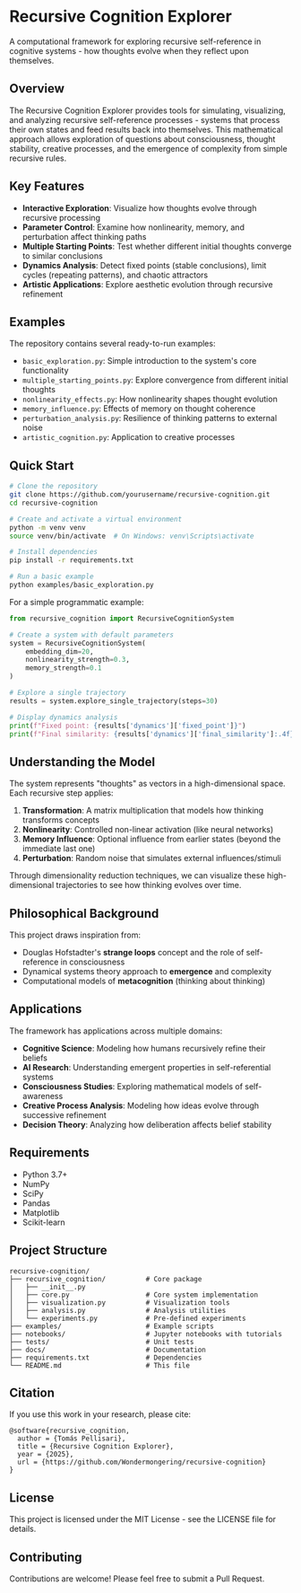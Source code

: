 # Recursive Cognition Explorer

A computational framework for exploring recursive self-reference in cognitive systems - how thoughts evolve when they reflect upon themselves.

## Overview

The Recursive Cognition Explorer provides tools for simulating, visualizing, and analyzing recursive self-reference processes - systems that process their own states and feed results back into themselves. This mathematical approach allows exploration of questions about consciousness, thought stability, creative processes, and the emergence of complexity from simple recursive rules.

## Key Features

- **Interactive Exploration**: Visualize how thoughts evolve through recursive processing
- **Parameter Control**: Examine how nonlinearity, memory, and perturbation affect thinking paths
- **Multiple Starting Points**: Test whether different initial thoughts converge to similar conclusions
- **Dynamics Analysis**: Detect fixed points (stable conclusions), limit cycles (repeating patterns), and chaotic attractors
- **Artistic Applications**: Explore aesthetic evolution through recursive refinement

## Examples

The repository contains several ready-to-run examples:

- `basic_exploration.py`: Simple introduction to the system's core functionality
- `multiple_starting_points.py`: Explore convergence from different initial thoughts
- `nonlinearity_effects.py`: How nonlinearity shapes thought evolution
- `memory_influence.py`: Effects of memory on thought coherence
- `perturbation_analysis.py`: Resilience of thinking patterns to external noise
- `artistic_cognition.py`: Application to creative processes

## Quick Start

```bash
# Clone the repository
git clone https://github.com/yourusername/recursive-cognition.git
cd recursive-cognition

# Create and activate a virtual environment
python -m venv venv
source venv/bin/activate  # On Windows: venv\Scripts\activate

# Install dependencies
pip install -r requirements.txt

# Run a basic example
python examples/basic_exploration.py
```

For a simple programmatic example:

```python
from recursive_cognition import RecursiveCognitionSystem

# Create a system with default parameters
system = RecursiveCognitionSystem(
    embedding_dim=20,
    nonlinearity_strength=0.3,
    memory_strength=0.1
)

# Explore a single trajectory
results = system.explore_single_trajectory(steps=30)

# Display dynamics analysis
print(f"Fixed point: {results['dynamics']['fixed_point']}")
print(f"Final similarity: {results['dynamics']['final_similarity']:.4f}")
```

## Understanding the Model

The system represents "thoughts" as vectors in a high-dimensional space. Each recursive step applies:

1. **Transformation**: A matrix multiplication that models how thinking transforms concepts
2. **Nonlinearity**: Controlled non-linear activation (like neural networks) 
3. **Memory Influence**: Optional influence from earlier states (beyond the immediate last one)
4. **Perturbation**: Random noise that simulates external influences/stimuli

Through dimensionality reduction techniques, we can visualize these high-dimensional trajectories to see how thinking evolves over time.

## Philosophical Background

This project draws inspiration from:

- Douglas Hofstadter's **strange loops** concept and the role of self-reference in consciousness
- Dynamical systems theory approach to **emergence** and complexity
- Computational models of **metacognition** (thinking about thinking)

## Applications

The framework has applications across multiple domains:

- **Cognitive Science**: Modeling how humans recursively refine their beliefs
- **AI Research**: Understanding emergent properties in self-referential systems
- **Consciousness Studies**: Exploring mathematical models of self-awareness
- **Creative Process Analysis**: Modeling how ideas evolve through successive refinement
- **Decision Theory**: Analyzing how deliberation affects belief stability

## Requirements

- Python 3.7+
- NumPy
- SciPy
- Pandas
- Matplotlib
- Scikit-learn

## Project Structure

```
recursive-cognition/
├── recursive_cognition/          # Core package
│   ├── __init__.py
│   ├── core.py                   # Core system implementation
│   ├── visualization.py          # Visualization tools
│   ├── analysis.py               # Analysis utilities
│   └── experiments.py            # Pre-defined experiments
├── examples/                     # Example scripts
├── notebooks/                    # Jupyter notebooks with tutorials
├── tests/                        # Unit tests
├── docs/                         # Documentation
├── requirements.txt              # Dependencies
└── README.md                     # This file
```

## Citation

If you use this work in your research, please cite:

```
@software{recursive_cognition,
  author = {Tomás Pellisari},
  title = {Recursive Cognition Explorer},
  year = {2025},
  url = {https://github.com/Wondermongering/recursive-cognition}
}
```

## License

This project is licensed under the MIT License - see the LICENSE file for details.

## Contributing

Contributions are welcome! Please feel free to submit a Pull Request.

